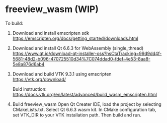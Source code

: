 # freeview_wasm (WIP)

To build:

1. Download and install emscripten sdk
   https://emscripten.org/docs/getting_started/downloads.html

2. Download and install Qt 6.6.3 for WebAssembly (single_thread)
   https://www.qt.io/download-qt-installer-oss?hsCtaTracking=99d9dd4f-5681-48d2-b096-470725510d34%7C074ddad0-fdef-4e53-8aa8-5e8a876d6ab4

3. Download and build VTK 9.3.1 using emscripten
   https://vtk.org/download/

   Buld instruction:
   https://docs.vtk.org/en/latest/advanced/build_wasm_emscripten.html

4. Build freeview_wasm
   Open Qt Creater IDE, load the project by selecting CMakeLists.txt. Select Qt 6.6.3 wasm kit. In CMake configuration tab, set VTK_DIR to your VTK installation path. Then build and run.
